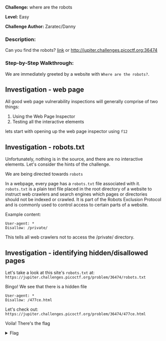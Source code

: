**Challenge:** where are the robots

**Level:** Easy

**Challenge Author:** Zaratec/Danny

### Description: 
Can you find the robots?  [link](https://jupiter.challenges.picoctf.org/problem/36474/) or http://jupiter.challenges.picoctf.org:36474

### Step-by-Step Walkthrough:
We are immediately greeted by a website with `Where are the robots?`.

## Investigation - web page
All good web page vulnerability inspections will generally comprise of two things:

1. Using the Web Page Inspector
2. Testing all the interactive elements

lets start with opening up the web page inspector using `f12`

## Investigation - robots.txt
Unfortunately, nothing is in the source, and there are no interactive elements. Let's consider the hints of the challenge.

We are being directed towards `robots`

In a webpage, every page has a `robots.txt` file associated with it. `robots.txt` is a plain text file placed in the root directory of a website to instruct web crawlers and search engines which pages or directories should not be indexed or crawled. It is part of the Robots Exclusion Protocol and is commonly used to control access to certain parts of a website.

Example content:
```
User-agent: *
Disallow: /private/
```

This tells all web crawlers not to access the /private/ directory.

## Investigation - identifying hidden/disallowed pages
Let's take a look at this site's `robots.txt` at: `https://jupiter.challenges.picoctf.org/problem/36474/robots.txt`

Bingo! We see that there is a hidden file

```
User-agent: *
Disallow: /477ce.html
```

Let's check out: `https://jupiter.challenges.picoctf.org/problem/36474/477ce.html`

Voila! There's the flag

<details><summary>Flag</summary>
    <pre>
    picoCTF{ca1cu1at1ng_Mach1n3s_477ce}
    </pre>
   </details>